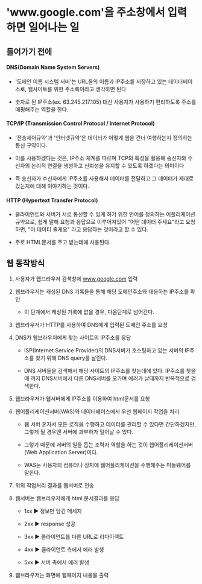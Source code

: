 <h1>'www.google.com'을 주소창에서 입력하면 일어나는 일</h1>

<h2>들어가기 전에</h2>

<h4>DNS(Domain Name System Servers)</h4>

- '도메인 이름 시스템 서버'는 URL들의 이름과 IP주소를 저장하고 있는 데이터베이스로, 웹사이트를 위한 주소록이라고 생각하면 된다

- 숫자로 된 IP주소(ex. 63.245.217.105) 대신 사용자가 사용하기 편리하도록 주소를 매핑해주는 역할을 한다.

<h4>TCP/IP (Transmission Control Protocol / Internet Protocol)
</h4>

- '전송제어규약'과 '인터넷규약'은 데이터가 어떻게 웹을 건너 여행하는지 정의하는 통신 규약이다.

* 이를 사용하겠다는 것은, IP주소 체계를 따르며 TCP의 특성을 활용해 송신자와 수신자의 논리적 연결을 생성하고 신뢰성을 유지할 수 있도록 하겠다는 의미이다

* 즉 송신자가 수신자에게 IP주소를 사용해서 데이터를 전달하고 그 데이터가 제대로 갔는지에 대해 이야기하는 것이다.

<h4>HTTP (Hypertext Transfer Protocol)</h4>

- 클라이언트와 서버가 서로 통신할 수 있게 하기 위한 언어를 정의하는 어플리케이션 규약으로, 쉽게 말해 요청과 응답으로 이루어져있어 "어떤 데이터 주세요"라고 요청하면, "이 데이터 줄게요" 라고 응답하는 것이라고 할 수 있다.

- 주로 HTML문서를 주고 받는데에 사용된다.

<h2>웹 동작방식</h2>

1. 사용자가 웹브라우저 검색창에 www.google.com 입력
2. 웹브라우저는 캐싱된 DNS 기록들을 통해 해당 도메인주소와 대응하는 IP주소를 확인

   - 이 단계에서 캐싱된 기록에 없을 경우, 다음단계로 넘어간다.

3. 웹브라우저가 HTTP를 사용하여 DNS에게 입력된 도메인 주소를 요청
4. DNS가 웹브라우저에게 찾는 사이트의 IP주소를 응답

   - ISP(Internet Service Provider)의 DNS서버가 호스팅하고 있는 서버의 IP주소를 찾기 위해 DNS query를 날린다.

   - DNS 서버들을 검색해서 해당 사이트의 IP주소를 찾는데에 있다.
     IP주소를 찾을 때 까지 DNS서버에서 다른 DNS서버를 오가며 에러가 날때까지 반복적으로 검색한다.

5. 웹브라우저가 웹서버에게 IP주소를 이용하여 html문서를 요청

6. 웹어플리케이션서버(WAS)와 데이터베이스에서 우선 웹페이지 작업을 처리

   - 웹 서버 혼자서 모든 로직을 수행하고 데이터를 관리할 수 있다면 간단하겠지만,
     그렇게 될 경우엔 서버에 과부하가 일어날 수 있다.

   * 그렇기 때문에 서버의 일을 돕는 조력자 역할을 하는 것이 웹어플리케이션서버(Web Application Server)이다.

   * WAS는 사용자의 컴퓨터나 장치에 웹어플리케이션을 수행해주는 미들웨어를 말한다.

7. 위의 작업처리 결과를 웹서버로 전송

8. 웹서버는 웹브라우저에게 html 문서결과를 응답

   - 1xx ▶️ 정보만 담긴 메세지

   * 2xx ▶️ response 성공

   * 3xx ▶️ 클라이언트를 다른 URL로 리다이렉트

   * 4xx ▶️ 클라이언트 측에서 에러 발생

   * 5xx ▶️ 서버 측에서 에러 발생

9. 웹브라우저는 화면에 웹페이지 내용물 출력
